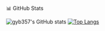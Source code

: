 📊 GitHub Stats

![gyb357's GitHub stats](https://github-readme-stats.vercel.app/api?username=gyb357&show_icons=true&theme=dark)
[![Top Langs](https://github-readme-stats.vercel.app/api/top-langs/?username=gyb357&langs_count=8&layout=compact&theme=dark)](https://github.com/gyb357/gyb357)﻿
